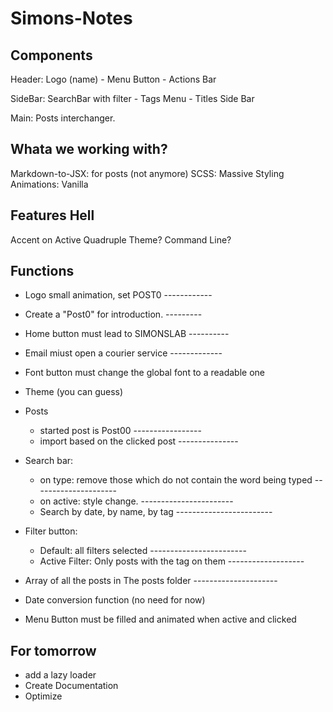 # Simons-Notes

## Components

Header: Logo (name) - Menu Button - Actions Bar 
 
SideBar: SearchBar with filter - Tags Menu - Titles Side Bar

Main: Posts interchanger.

## Whata we working with?

Markdown-to-JSX: for posts (not anymore)
SCSS: Massive Styling
Animations: Vanilla

## Features Hell

Accent on Active
Quadruple Theme?
Command Line?

## Functions

- Logo small animation, set POST0 ------------
- Create a "Post0" for introduction. ---------
- Home button must lead to SIMONSLAB ----------
- Email miust open a courier service -------------
- Font button must change the global font to a readable one
- Theme (you can guess) 

- Posts
  + started post is Post00 -----------------
  + import based on the clicked post ---------------

- Search bar: 
  + on type: remove those which do not contain the word being typed ---------------------
  + on active: style change. -----------------------
  + Search by date, by name, by tag ------------------------

- Filter button:
  + Default: all filters selected ------------------------
  + Active Filter: Only posts with the tag on them  -------------------

- Array of all the posts in The posts folder ---------------------
- Date conversion function (no need for now)
- Menu Button must be filled and animated when active and clicked


<!-- for tomorrow -->

## For tomorrow

  - add a lazy loader
  - Create Documentation
  - Optimize